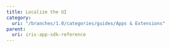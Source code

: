```yaml
---
title: Localize the UI
category:
  uri: "/branches/1.0/categories/guides/Apps & Extensions"
parent:
  uri: iris-app-sdk-reference
---
```


